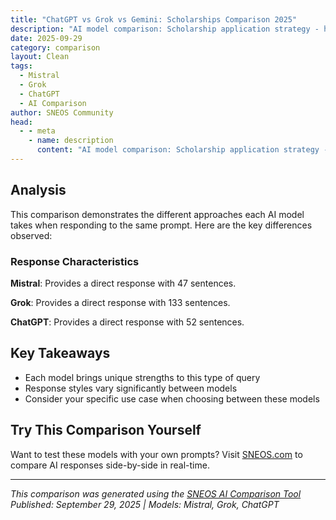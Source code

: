 ```yaml
---
title: "ChatGPT vs Grok vs Gemini: Scholarships Comparison 2025"
description: "AI model comparison: Scholarship application strategy - how to win full rides in 2025..."
date: 2025-09-29
category: comparison
layout: Clean
tags:
  - Mistral
  - Grok
  - ChatGPT
  - AI Comparison
author: SNEOS Community
head:
  - - meta
    - name: description
      content: "AI model comparison: Scholarship application strategy - how to win full rides in 2025..."
---
```


<ChatComparison
  title="ChatGPT vs Grok vs Gemini: Scholarships Comparison 2025"
  prompt="Scholarship application strategy - how to win full rides in 2025"
  :responses='{
    "Mistral": "Winning full-ride scholarships is highly competitive, but with a strategic approach, you can significantly improve your chances. Here\u0027s a step-by-step strategy to help you win full-ride scholarships for the 2025 academic year:\n\n### 1. **Start Early**\n- **Research:** Begin researching scholarships as early as possible. Many scholarships have deadlines well in advance of the academic year.\n- **Preparation:** Gather all necessary documents, such as transcripts, letters of recommendation, and essays.\n\n### 2. **Identify Your Strengths**\n- **Academic Achievements:** Highlight your GPA, standardized test scores, and any academic awards.\n- **Extracurricular Activities:** Emphasize leadership roles, community service, and any unique skills or talents.\n- **Personal Story:** Craft a compelling narrative about your background, challenges you\u0027ve overcome, and your future goals.\n\n### 3. **Target Specific Scholarships**\n- **Merit-Based:** Look for scholarships that reward academic excellence, leadership, and community service.\n- **Need-Based:** If you have financial need, apply for scholarships that consider economic circumstances.\n- **Demographic-Based:** Seek out scholarships tailored to your specific demographic, such as ethnicity, gender, or first-generation college students.\n- **Field-Specific:** Apply for scholarships related to your intended major or career field.\n\n### 4. **Craft Strong Applications**\n- **Essays:** Write compelling essays that showcase your personality, goals, and why you deserve the scholarship. Tailor each essay to the specific scholarship.\n- **Letters of Recommendation:** Choose recommenders who know you well and can speak to your strengths and achievements.\n- **Resume:** Create a professional resume that highlights your academic and extracurricular accomplishments.\n\n### 5. **Network and Build Relationships**\n- **Mentors:** Seek out mentors who can provide guidance and support.\n- **Scholarship Offices:** Build relationships with scholarship offices at your high school or college.\n- **Community:** Engage with your community through volunteer work and leadership roles.\n\n### 6. **Stay Organized**\n- **Track Deadlines:** Use a calendar or planner to keep track of application deadlines.\n- **Follow-Up:** Follow up with scholarship committees if you haven\u0027t heard back by the expected date.\n\n### 7. **Leverage Technology**\n- **Scholarship Databases:** Use online databases like Fastweb, Scholarships.com, and the College Board\u0027s BigFuture to find scholarships.\n- **Social Media:** Follow scholarship organizations on social media for updates and additional opportunities.\n\n### 8. **Practice Interview Skills**\n- **Mock Interviews:** Practice answering common scholarship interview questions.\n- **Professionalism:** Dress professionally and arrive early for any in-person interviews.\n\n### 9. **Apply Broadly**\n- **Multiple Applications:** Apply to as many scholarships as possible to increase your chances.\n- **Local and National:** Look for both local and national scholarships.\n\n### 10. **Follow Instructions Carefully**\n- **Read Thoroughly:** Make sure you understand all the requirements and instructions for each scholarship.\n- **Proofread:** Double-check your applications for errors before submitting.\n\n### 11. **Stay Positive and Persistent**\n- **Rejections:** Don\u0027t get discouraged by rejections. Keep applying and refining your applications.\n- **Feedback:** Seek feedback from scholarship committees if you are not selected, and use it to improve future applications.\n\n### 12. **Financial Aid Office**\n- **Consult:** Regularly consult with your school\u0027s financial aid office for additional resources and opportunities.\n\nBy following these steps, you can create a comprehensive and effective strategy to increase your chances of winning full-ride scholarships for the 2025 academic year. Good luck!",
    "Grok": "Winning a full-ride scholarship in 2025 requires a strategic, proactive approach that combines academic excellence, extracurricular involvement, personal storytelling, and meticulous preparation. Full-ride scholarships, which cover tuition, fees, and often living expenses, are highly competitive, so standing out is crucial. Below is a comprehensive strategy tailored for success in 2025, incorporating current trends and timeless principles.\n\n---\n\n### **1. Understand the Landscape of Full-Ride Scholarships in 2025**\nBefore diving into applications, research the types of full-ride scholarships available and the trends shaping them in 2025:\n- **Merit-Based Scholarships**: Awarded for academic performance (GPA, test scores), leadership, or talent (athletics, arts). Examples include the National Merit Scholarship or university-specific awards like the University of Alabama\u2019s Presidential Scholarship.\n- **Need-Based Scholarships**: Often tied to financial need, like the Gates Scholarship or QuestBridge National College Match for low-income, high-achieving students.\n- **Field-Specific Scholarships**: Target students pursuing specific majors (e.g., STEM, healthcare) or underrepresented groups. Many tech companies and industries are increasing funding for diversity in STEM.\n- **Institutional Scholarships**: Many colleges (e.g., Duke, USC, Vanderbilt) offer full rides to a small percentage of admits\u2014check each school\u2019s financial aid page.\n- **Emerging Trends for 2025**: With rising tuition costs, more universities are emphasizing full-ride programs to attract top talent. Additionally, there\u2019s a growing focus on sustainability, innovation, and diversity, so scholarships may prioritize applicants with demonstrated impact in these areas.\n\n**Action Step**: Create a spreadsheet of full-ride opportunities, including deadlines, eligibility criteria, and award amounts. Use resources like Scholarships.com, Fastweb, and college websites. Focus on scholarships aligning with your strengths (academics, leadership, community service, etc.).\n\n---\n\n### **2. Build a Strong Academic Foundation**\nAcademic excellence is often a prerequisite for full-ride scholarships.\n- **Aim for Top Grades**: Maintain a high GPA (ideally 3.8\u002B unweighted or equivalent). If your GPA isn\u2019t perfect, show an upward trend or explain challenges in your application.\n- **Excel in Standardized Tests**: Although many schools are test-optional, strong SAT/ACT scores can set you apart for merit-based awards. Aim for scores in the top percentile (e.g., SAT 1450\u002B or ACT 32\u002B for competitive programs). Take practice tests and consider tutoring if needed.\n- **Take Rigorous Courses**: Enroll in AP, IB, or honors classes if available. Scholarship committees value students who challenge themselves.\n- **Stay Consistent**: Academic performance over multiple years matters more than last-minute cramming.\n\n**Action Step**: If 2025 is your application year, use 2024 to shore up grades and test scores. Meet with your school counselor to map out a challenging yet manageable course load.\n\n---\n\n### **3. Craft a Compelling Personal Narrative**\nFull-ride scholarships aren\u2019t just about numbers; they\u2019re about who you are and the impact you\u2019ve made. Your story needs to resonate with reviewers.\n- **Identify Your Unique Angle**: What sets you apart? Maybe it\u2019s overcoming adversity, a passion for a cause, or a specific talent. For example, a student who started a community project to combat food insecurity has a memorable story.\n- **Show Impact**: Scholarship committees prioritize candidates who demonstrate leadership and tangible contributions. Quantify your achievements (e.g., \u201CRaised $5,000 for local charity\u201D or \u201CTutored 20 underprivileged students weekly\u201D).\n- **Align with Scholarship Values**: Tailor your narrative to match the mission of each scholarship. For instance, the Gates Scholarship emphasizes leadership and community service for underserved students\u2014highlight those traits if you\u2019re applying.\n\n**Action Step**: Write a personal statement draft early (even a year in advance). Reflect on key experiences that shaped you. Get feedback from mentors or teachers to refine your story.\n\n---\n\n### **4. Excel in Extracurriculars with Depth, Not Breadth**\nFull-ride winners often have deep involvement in a few areas rather than superficial participation in many.\n- **Leadership Roles**: Take on roles like club president, team captain, or student government officer. Scholarships value initiative and responsibility.\n- **Community Service**: Volunteer consistently in a cause you care about. Long-term commitment (e.g., 3\u002B years with a nonprofit) shows dedication.\n- **Passion Projects**: Start your own initiative\u2014a blog, fundraiser, or app\u2014if it ties to your goals. This demonstrates entrepreneurship, a trait many scholarships reward.\n- **Awards and Recognition**: Win competitions (e.g., science fairs, debate tournaments, sports) or earn state/national honors to boost your resume.\n\n**Action Step**: By early 2024, focus on 2-3 extracurriculars where you can make a significant impact. Document your contributions with specific details for applications.\n\n---\n\n### **5. Secure Strong Recommendations**\nLetters of recommendation can humanize your application and validate your achievements.\n- **Choose Wisely**: Pick teachers, counselors, or mentors who know you well and can speak to your character, work ethic, and potential.\n- **Provide Context**: Give recommenders a \u201Cbrag sheet\u201D with your accomplishments, goals, and the scholarship\u2019s focus so they can tailor their letters.\n- **Ask Early**: Request letters at least 2-3 months before deadlines to avoid last-minute stress.\n\n**Action Step**: Identify 2-3 potential recommenders by mid-2024. Build relationships with them by engaging in class or seeking their advice.\n\n---\n\n### **6. Master the Application Process**\nAttention to detail can make or break your chances.\n- **Start Early**: Many full-ride scholarships have deadlines in fall or early winter (e.g., QuestBridge deadlines are often in September). Begin preparing essays and materials in summer 2024 for 2025 applications.\n- **Tailor Every Application**: Customize essays and responses to each scholarship\u2019s prompts. Generic submissions are easy to spot and often rejected.\n- **Highlight Financial Need (If Applicable)**: For need-based full rides, complete the FAFSA and CSS Profile accurately and on time. Be transparent about your circumstances in essays if allowed.\n- **Proofread Obsessively**: Typos or sloppy formatting can hurt your credibility. Use tools like Grammarly and ask peers or family to review.\n- **Follow Up**: Confirm that all materials (transcripts, test scores, letters) are received by the deadline.\n\n**Action Step**: Set a calendar with deadlines for 2025 scholarship applications. Allocate time for drafting, revising, and submitting well ahead of due dates.\n\n---\n\n### **7. Apply to Multiple Scholarships and Colleges**\nDiversify your applications to maximize chances.\n- **Target Safety, Match, and Reach Scholarships**: Apply to a mix of highly competitive (e.g., Gates, Coca-Cola Scholars) and less competitive institutional full rides.\n- **Leverage College-Specific Scholarships**: Many universities automatically consider admitted students for full rides if they meet criteria (e.g., high GPA/test scores). Apply to schools known for generous aid, like Berea College or Cooper Union.\n- **Look for Local Opportunities**: Smaller, local scholarships often have less competition and can stack with larger awards.\n\n**Action Step**: Aim to apply to 10-15 scholarships, balancing national, regional, and school-specific options. Track progress in your spreadsheet.\n\n---\n\n### **8. Prepare for Interviews (If Required)**\nSome full-ride scholarships, like the Gates or university-specific awards, include interviews.\n- **Practice Common Questions**: Be ready to discuss your goals, challenges, and why you deserve the scholarship. Use the STAR method (Situation, Task, Action, Result) to structure answers.\n- **Show Confidence and Authenticity**: Be honest, enthusiastic, and prepared to explain anything on your application.\n- **Research the Program**: Know the scholarship\u2019s history, mission, and notable alumni to demonstrate genuine interest.\n\n**Action Step**: Conduct mock interviews with a teacher, counselor, or family member in late 2024 to build confidence.\n\n---\n\n### **9. Stay Resilient and Adaptable**\nRejection is common even for strong candidates. Persistence pays off.\n- **Learn from Feedback**: If possible, ask for feedback on unsuccessful applications to improve future ones.\n- **Keep Applying**: Don\u2019t stop after early deadlines\u2014many scholarships have later rounds or rolling admissions.\n- **Consider Alternatives**: If a full ride doesn\u2019t work out, look for partial scholarships, grants, or affordable colleges to minimize debt.\n\n**Action Step**: Maintain a positive mindset. Treat each application as a learning experience, and don\u2019t give up.\n\n---\n\n### **10. Resources and Tools for 2025**\n- **Scholarship Databases**: Fastweb, Scholarships.com, Going Merry.\n- **Test Prep**: Khan Academy (free SAT prep), ACT.org, or paid services like PrepScholar.\n- **Essay Help**: Purdue OWL for writing tips, or local writing centers.\n- **Financial Aid Info**: FAFSA.gov, College Board\u2019s CSS Profile, and school financial aid offices.\n\n---\n\n### **Final Timeline for 2025 Success**\n- **Early 2024**: Research scholarships, boost GPA, study for tests, and deepen extracurricular involvement.\n- **Mid 2024**: Draft personal statements, identify recommenders, and take standardized tests.\n- **Late 2024**: Finalize essays, submit early applications (e.g., QuestBridge in September), and prepare for interviews.\n- **Early 2025**: Submit remaining applications, follow up on materials, and attend interviews.\n- **Mid 2025**: Review offers, appeal if needed, and commit to a program.\n\n---\n\nWinning a full-ride scholarship in 2025 is achievable with preparation, authenticity, and persistence. By showcasing your academic prowess, personal story, and societal impact, while applying strategically, you can position yourself as a top contender. Start now\u2014every step builds toward your goal! If you have specific scholarships or circumstances in mind, let me know, and I can",
    "ChatGPT": "Winning full-ride scholarships in 2025 requires a strategic, multi-faceted approach that highlights your academic excellence, leadership, extracurricular involvement, and personal story. Here\u2019s a comprehensive strategy to maximize your chances:\n\n### 1. Start Early and Research Thoroughly\n- **Identify scholarships early**: Many full-ride scholarships have deadlines up to a year in advance. Start researching in junior year of high school or earlier.\n- **Create a spreadsheet**: Track scholarships, deadlines, requirements, award amounts, and application materials needed.\n- **Look beyond college websites**: Search local organizations, foundations, companies, and national scholarship databases like Fastweb, College Board, Cappex, and Niche.\n\n### 2. Excel Academically\n- **Maintain a high GPA**: Aim for at least a 3.7\u002B or equivalent, especially in rigorous courses (AP, IB, Honors).\n- **Prepare for standardized tests**: Although many schools are test-optional, competitive scholarships often consider SAT/ACT scores.\n- **Take advanced courses**: Show academic rigor through challenging coursework.\n- **Pursue honors and awards**: Regional, state, or national academic recognitions strengthen applications.\n\n### 3. Develop Strong Leadership and Extracurricular Profiles\n- **Lead in clubs/organizations**: Hold meaningful leadership positions.\n- **Commit long-term to activities**: Depth is often more impressive than breadth.\n- **Engage in community service**: Volunteer regularly; some scholarships focus on service-oriented students.\n- **Demonstrate unique talents or skills**: Music, athletics, STEM competitions, arts, etc.\n\n### 4. Build Relationships for Outstanding Recommendations\n- **Ask teachers, mentors early**: Give them ample time and provide your resume or summary of achievements.\n- **Choose recommenders who know you well**: Their letters should illustrate your strengths and character vividly.\n\n### 5. Craft Compelling Essays and Personal Statements\n- **Tailor essays to each scholarship**: Address the prompt specifically.\n- **Tell a compelling story**: Share challenges overcome, goals, motivations.\n- **Showcase your fit and value**: Explain why you deserve the scholarship and how you will contribute to the community or field.\n- **Proofread and get feedback**: Avoid grammatical errors and vague statements.\n\n### 6. Apply to Schools Offering Full-Ride Scholarships\n- **Research universities with full-ride scholarships**: Some schools offer automatic or competitive full rides for high achievers (e.g., University of Alabama, University of Oregon, Duke, Emory).\n- **Understand application requirements**: Some require separate scholarship applications or interviews.\n- **Meet all deadlines and provide all materials**: Missing components can disqualify you.\n\n### 7. Leverage Unique Scholarships\n- **Minority or identity-based scholarships**: Some full rides cater to underrepresented groups.\n- **Talent or career-specific scholarships**: STEM, education, healthcare, arts, etc., fields may have dedicated awards.\n- **Financial-need based scholarships**: Demonstrate genuine need accurately with FAFSA and CSS Profile.\n\n### 8. Prepare for Interviews\n- **Practice common scholarship interview questions**: Be confident, articulate, and authentic.\n- **Know your application inside-out**: Be ready to discuss your essays, achievements, and goals.\n\n### 9. Manage Your Applications Wisely\n- **Apply broadly**: Increase your chances by applying to multiple scholarships.\n- **Keep track of every submission**: Follow up if necessary.\n- **Stay organized**: Use calendars and reminders.\n\n### 10. Consider Alternative Full-Ride Options\n- **Service scholarships**: ROTC, Teach for America, AmeriCorps.\n- **Employer tuition reimbursement**: For students planning to work post-college.\n- **State-sponsored programs**: Some states have full-ride programs for top in-state students.\n\n---\n\n### Summary Timeline\n\n| Timeframe           | Action                           |\n|---------------------|---------------------------------|\n| Junior Year Start   | Research, prepare for tests, begin leadership roles |\n| Junior Year Fall/Winter | Take tests, identify scholarships, start essays |\n| Senior Year Early   | Finalize applications, request recommendations |\n| Senior Year Fall/Winter | Submit applications, prepare for interviews |\n\n---\n\n### Final Tips\n- Stay persistent and organized.\n- Focus on quality over quantity\u2014apply to scholarships where you meet criteria well.\n- Seek help from counselors, mentors, and scholarship advisors.\n- Be authentic and showcase your unique story.\n\nIf you want, I can also help you find specific scholarships or draft essays!"
  }'
  published-date="15:38"
/>

## Analysis

This comparison demonstrates the different approaches each AI model takes when responding to the same prompt. Here are the key differences observed:

### Response Characteristics

**Mistral**: Provides a direct response with 47 sentences. 

**Grok**: Provides a direct response with 133 sentences. 

**ChatGPT**: Provides a direct response with 52 sentences. 

## Key Takeaways

- Each model brings unique strengths to this type of query
- Response styles vary significantly between models
- Consider your specific use case when choosing between these models

## Try This Comparison Yourself

Want to test these models with your own prompts? Visit [SNEOS.com](https://sneos.com) to compare AI responses side-by-side in real-time.

---

*This comparison was generated using the [SNEOS AI Comparison Tool](https://sneos.com)*
*Published: September 29, 2025 | Models: Mistral, Grok, ChatGPT*
